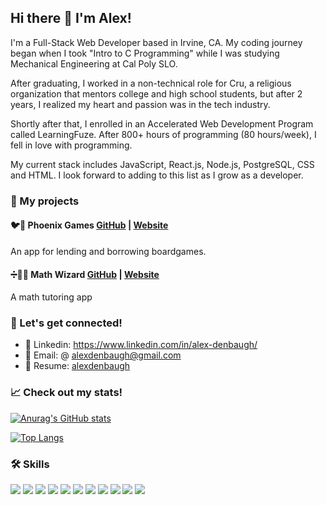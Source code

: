 ## Hi there 👋 I'm Alex!
I'm a Full-Stack Web Developer based in Irvine, CA. My coding journey began when I took "Intro to C Programming" while I was studying Mechanical Engineering at Cal Poly SLO.  

After graduating, I worked in a non-technical role for Cru, a religious organization that mentors college and high school students, but after 2 years, I realized my heart and passion was in the tech industry.

Shortly after that, I enrolled in an Accelerated Web Development Program called LearningFuze. After 800+ hours of programming (80 hours/week), I fell in love with programming.  

My current stack includes JavaScript, React.js, Node.js, PostgreSQL, CSS and HTML.  I look forward to adding to this list as I grow as a developer. 

### :iphone: My projects
#### :bird::game_die: Phoenix Games [GitHub](https://github.com/alexdenbaugh/final-project) | [Website](https://phoenix-games.herokuapp.com/)
An app for lending and borrowing boardgames.

#### :heavy_division_sign::mage_man: Math Wizard [GitHub](https://github.com/alexdenbaugh/ajax-project) | [Website](https://alexdenbaugh.github.io/math-wizard/)
A math tutoring app


<!-- ### 🔭 I’m currently working on 
- :bird::game_die: [Phoenix Games](https://github.com/alexdenbaugh/final-project)
-- An app for lending and borrowing boardgames.
- :heavy_division_sign::mage_man: [Math Wizard](https://github.com/alexdenbaugh/ajax-project)
-- A math tutoring app
 -->
<!-- 
### 🌱 I’m currently learning...
- Bootstrap -->


### :rocket: Let's get connected!
- :link: Linkedin: https://www.linkedin.com/in/alex-denbaugh/
- :email: Email: @ alexdenbaugh@gmail.com
- :briefcase: Resume: [alexdenbaugh](https://www.hiration.com/dieu/resume/alexdenbaugh/pdf)

### :chart_with_upwards_trend: Check out my stats!
[![Anurag's GitHub stats](https://github-readme-stats.vercel.app/api?username=alexdenbaugh&&count_private=true&hide=stars,issues,contribs&theme=prussian)](https://github.com/anuraghazra/github-readme-stats)

[![Top Langs](https://github-readme-stats.vercel.app/api/top-langs/?username=alexdenbaugh&layout=compact&theme=prussian)](https://github.com/anuraghazra/github-readme-stats)

### :hammer_and_wrench: Skills
<a href="https://github.com/alexdenbaugh"><img src="https://img.shields.io/badge/JavaScript-F7DF1E?style=for-the-badge&logo=javascript&logoColor=black" /></a> 
<a href="https://github.com/alexdenbaugh"><img src="https://img.shields.io/badge/CSS3-1572B6?style=for-the-badge&logo=css3&logoColor=white" /></a> 
<a href="https://github.com/alexdenbaugh"><img src="https://img.shields.io/badge/HTML5-E34F26?style=for-the-badge&logo=html5&logoColor=white" /></a> 
<a href="https://github.com/alexdenbaugh"><img src="https://img.shields.io/badge/React-20232A?style=for-the-badge&logo=react&logoColor=61DAFB" /></a> 
<a href="https://github.com/alexdenbaugh"><img src="https://img.shields.io/badge/Node.js-43853D?style=for-the-badge&logo=node.js&logoColor=white" /></a> 
<a href="https://github.com/alexdenbaugh"><img src="https://img.shields.io/badge/Express.js-404D59?style=for-the-badge&logo=express&logoColor=white" /></a>
<a href="https://github.com/alexdenbaugh"><img src="https://img.shields.io/badge/PostgreSQL-316192?style=for-the-badge&logo=postgresql&logoColor=white" /></a> 
<a href="https://github.com/alexdenbaugh"><img src="https://img.shields.io/badge/Git-F05032?style=for-the-badge&logo=git&logoColor=white" /></a> 
<a href="https://github.com/alexdenbaugh"><img src="https://img.shields.io/badge/GitHub-100000?style=for-the-badge&logo=github&logoColor=white" /></a> 
<a href="https://github.com/alexdenbaugh"><img src="https://img.shields.io/badge/Visual_Studio_Code-0078D4?style=for-the-badge&logo=visual%20studio%20code&logoColor=white" /></a> 
<a href="https://github.com/alexdenbaugh"><img src="https://img.shields.io/badge/npm-CB3837?style=for-the-badge&logo=npm&logoColor=white" /></a>
